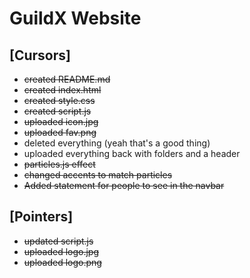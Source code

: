 # GuildX Website

## [Cursors]
- ~~created README.md~~
- ~~created index.html~~
- ~~created style.css~~
- ~~created script.js~~
- ~~uploaded icon.jpg~~
- ~~uploaded fav.png~~
- deleted everything (yeah that's a good thing)
- uploaded everything back with folders and a header
- ~~particles.js effect~~
- ~~changed accents to match particles~~
- ~~Added statement for people to see in the navbar~~

## [Pointers]
- ~~updated script.js~~
- ~~uploaded logo.jpg~~
- ~~uploaded logo.png~~
